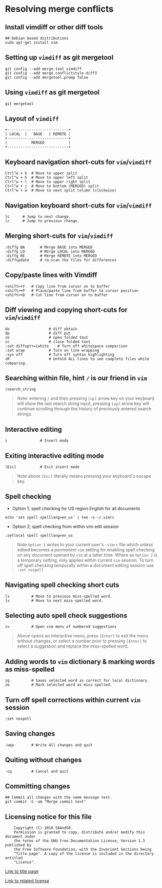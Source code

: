 # Resolving merge conflicts

## Install vimdiff or other diff tools

```
## Debian based distributions
sudo apt-get install vim
```

## Setting up `vimdiff` as git mergetool

```
git config --add merge.tool vimdiff
git config --add merge.conflictstyle diff3
git config --add mergetool.promp false
```

## Using `vimdiff` as git mergetool

```
git mergetool
```

## Layout of `vimdiff`

```
+----------------------------+
| LOCAL  |   BASE   | REMOTE |
+----------------------------+
|           MERGED           |
+----------------------------+
```

## Keyboard navigation short-cuts for `vim`/`vimdiff`

```
Ctrl^w + k 	# Move to upper split
Ctrl^w + h 	# Move to upper left split
Ctrl^w + l 	# Move to upper right split
Ctrl^w + j 	# Move to bottom (MERGED) split
Ctrl^w + w 	# Move to next split column (clockwise)
```

## Navigation keyboard short-cuts for `vim`/`vimdiff`

```
]c 		# Jump to next change.
[c 		# Jump to previous change.
```

## Merging short-cuts for `vim`/`vimdiff`

```
:diffg BA 		# Merge BASE into MERGED
:diffg LO 		# Merge LOCAL into MERGED
:diffg RE 		# Merge REMOTE into MERGED
:diffupdate 	# re-scan the files for differences
```

## Copy/paste lines with Vimdiff

```
<shift>+Y 	# Copy line from cursor on to buffer
<shift>+P 	# Place/paste line from buffer to cursor position
<shift>+D 	# Cut line from cursor on to buffer
```

## Diff viewing and copying short-cuts for `vim`/`vimdiff`

```
do 					# diff obtain
dp 					# diff put
zo 					# open folded text
zc 					# close folded text
:set diffopt+=iwhite 	# Turn off whitespace comparison
:set wrap 			# Turn on line wrapping
:syn off 			# Turn off syntax highlighting
zR 					# Unfold ALL lines to see complete files while comparing.
```

## Searching within file, hint `/` is our friend in `vim`

```
/search_string
```

 > Note: entering `/` and then pressing `[up]` arrow key on your keyboard will
 show the last search string input, pressing `[up]` arrow key will continue
 scrolling through the history of previously entered search strings.

## Interactive editing

```
i 				# Insert mode
```

## Exiting interactive editing mode

```
[Esc] 			# Exit insert mode
```

 > Note above `[Esc]` literally means pressing your keyboard's escape key.

## Spell checking

 - Option 1; spell checking for US region English for all documents

```
echo 'set spell spelllang=en_us' | tee -a ~/.vimrc
```

 - Option 2; spell checking from within vim edit session

```
:setlocal spell spelllang=en_us
```

 > Note `Option 1` writes to your current user's `.vimrc` file which unless
 edited becomes a *permanent* `vim` setting for enabling spell checking on any
 document opened by `vim` at a latter time. Where as `Option 2` is a temporary
 setting; only applies within current `vim` session. To turn off spell checking
 temporally within a document editing session use `:set nospell`

## Navigating spell checking short cuts

```
[s 			# Move to previous miss-spelled word.
]s 			# Move to next miss-spelled word.
```

## Selecting auto spell check suggestions

```
z= 			# Open vim menu of numbered suggestions
```

 > Above opens an interactive menu, press `[Enter]` to exit the menu without
 changes, or select a number prior to pressing `[Enter]` to select a suggestion
 and replace the miss-spelled word.

## Adding words to `vim` dictionary & marking words as miss-spelled

```
zg 			# Saves selected word as correct for local dictionary.
zw 			# Mark selected word as miss-spelled.
```

## Turn off spell corrections within current `vim` session

```
:set nospell
```

## Saving changes

```
:wqa 		# Write All changes and quit
```

## Quiting without changes

```
:cq 		# Cancel and quit
```

## Committing changes

```
## Commit all changes with the same message text.
git commit -S -am "Merge commit text"
```

## Licensing notice for this file

```
    Copyright (C) 2016 S0AndS0.
    Permission is granted to copy, distribute and/or modify this document under
    the terms of the GNU Free Documentation License, Version 1.3 published by
    the Free Software Foundation; with the Invariant Sections being
    "Title page". A copy of the license is included in the directory entitled
    "License".
```

[Link to title page](Contributing_Financially.md)

[Link to related license](../Licenses/GNU_FDLv1.3_Documentation.md)
